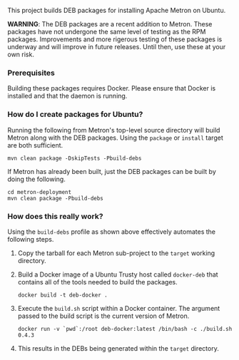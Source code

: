 <!--
Licensed to the Apache Software Foundation (ASF) under one
or more contributor license agreements.  See the NOTICE file
distributed with this work for additional information
regarding copyright ownership.  The ASF licenses this file
to you under the Apache License, Version 2.0 (the
"License"); you may not use this file except in compliance
with the License.  You may obtain a copy of the License at

    http://www.apache.org/licenses/LICENSE-2.0

Unless required by applicable law or agreed to in writing, software
distributed under the License is distributed on an "AS IS" BASIS,
WITHOUT WARRANTIES OR CONDITIONS OF ANY KIND, either express or implied.
See the License for the specific language governing permissions and
limitations under the License.
-->
This project builds DEB packages for installing Apache Metron on Ubuntu.

**WARNING**: The DEB packages are a recent addition to Metron.  These packages have not undergone the same level of testing as the RPM packages.  Improvements and more rigerous testing of these packages is underway and will improve in future releases.  Until then, use these at your own risk.

### Prerequisites

Building these packages requires Docker.  Please ensure that Docker is installed and that the daemon is running.

### How do I create packages for Ubuntu?

Running the following from Metron's top-level source directory will build Metron along with the DEB packages.  Using the `package` or `install` target are both sufficient.

  ```
  mvn clean package -DskipTests -Pbuild-debs
  ```

If Metron has already been built, just the DEB packages can be built by doing the following.

  ```
  cd metron-deployment
  mvn clean package -Pbuild-debs
  ```

### How does this really work?

Using the `build-debs` profile as shown above effectively automates the following steps.

1. Copy the tarball for each Metron sub-project to the `target` working directory.

1. Build a Docker image of a Ubuntu Trusty host called `docker-deb` that contains all of the tools needed to build the packages.

    ```
    docker build -t deb-docker .
    ```

1. Execute the `build.sh` script within a Docker container.  The argument passed to the build script is the current version of Metron.

    ```
    docker run -v `pwd`:/root deb-docker:latest /bin/bash -c ./build.sh 0.4.3
    ```

1. This results in the DEBs being generated within the `target` directory.
